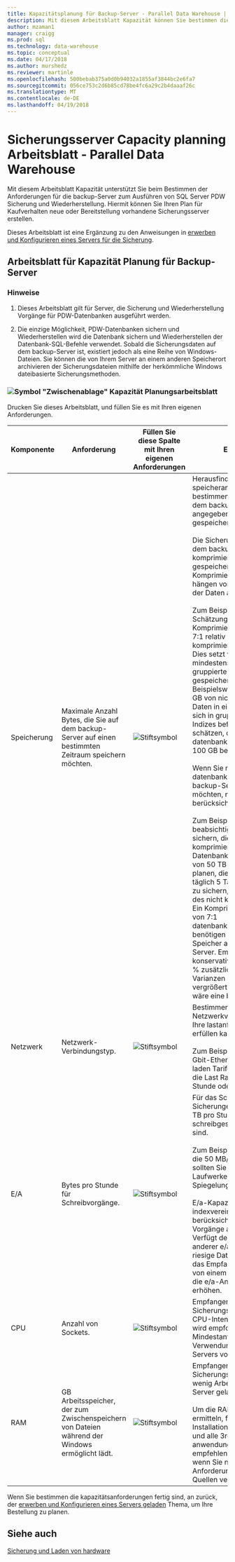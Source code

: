 ```yaml
---
title: Kapazitätsplanung für Backup-Server - Parallel Data Warehouse | Microsoft Docs
description: Mit diesem Arbeitsblatt Kapazität können Sie bestimmen die Anforderungen für die backup-Server zum Ausführen von Parallel Data Warehouse-Datenbank sichern und wiederherstellen. Hiermit können Sie Ihren Plan für Kaufverhalten neue oder Bereitstellung vorhandene Sicherungsserver erstellen.
author: mzaman1
manager: craigg
ms.prod: sql
ms.technology: data-warehouse
ms.topic: conceptual
ms.date: 04/17/2018
ms.author: murshedz
ms.reviewer: martinle
ms.openlocfilehash: 500bebab375a0d0b94032a1855af3844bc2e6fa7
ms.sourcegitcommit: 056ce753c2d6b85cd78be4fc6a29c2b4daaaf26c
ms.translationtype: MT
ms.contentlocale: de-DE
ms.lasthandoff: 04/19/2018
---
```

# <a name="backup-server-capacity-planning-worksheet---parallel-data-warehouse"></a>Sicherungsserver Capacity planning Arbeitsblatt - Parallel Data Warehouse
Mit diesem Arbeitsblatt Kapazität unterstützt Sie beim Bestimmen der Anforderungen für die backup-Server zum Ausführen von SQL Server PDW Sicherung und Wiederherstellung. Hiermit können Sie Ihren Plan für Kaufverhalten neue oder Bereitstellung vorhandene Sicherungsserver erstellen.  
  
Dieses Arbeitsblatt ist eine Ergänzung zu den Anweisungen in [erwerben und Konfigurieren eines Servers für die Sicherung](acquire-and-configure-backup-server.md).  
  
## <a name="capacity-planning-worksheet-for-backup-servers"></a>Arbeitsblatt für Kapazität Planung für Backup-Server  

### <a name="notes"></a>Hinweise  
  
1.  Dieses Arbeitsblatt gilt für Server, die Sicherung und Wiederherstellung Vorgänge für PDW-Datenbanken ausgeführt werden.  
  
2.  Die einzige Möglichkeit, PDW-Datenbanken sichern und Wiederherstellen wird die Datenbank sichern und Wiederherstellen der Datenbank-SQL-Befehle verwendet. Sobald die Sicherungsdaten auf dem backup-Server ist, existiert jedoch als eine Reihe von Windows-Dateien. Sie können die von Ihrem Server an einem anderen Speicherort archivieren der Sicherungsdateien mithilfe der herkömmliche Windows dateibasierte Sicherungsmethoden.  
  
### <a name="clipboard-iconmediaclipboard-iconpng-clipboard-icon-capacity-planning-worksheet"></a>![Symbol "Zwischenablage"](media/clipboard-icon.png "zwischenablagesymbol") Kapazität Planungsarbeitsblatt 
  
Drucken Sie dieses Arbeitsblatt, und füllen Sie es mit Ihren eigenen Anforderungen.  
  
|Komponente|Anforderung|Füllen Sie diese Spalte mit Ihren eigenen Anforderungen|Empfehlungen|  
|-------------|---------------|--------------------------------------------------|-------------------|  
|Speicherung|Maximale Anzahl Bytes, die Sie auf dem backup-Server auf einen bestimmten Zeitraum speichern möchten.|![Stiftsymbol](media/pencil-icon.png "Stiftsymbol")|Herausfinden Sie, um die speicheranforderungen zu bestimmen, wie viele Daten auf dem backup-Server in einen angegebenen Zeitraum gespeichert werden sollen.<br /><br />Die Sicherungsdaten werden auf dem backup-Server in einem komprimierten Format gespeichert. Komprimierungsraten Daten hängen von den Eigenschaften der Daten ab.<br /><br />Zum Beispiel: als eine grobe Schätzung der schätzen ein Komprimierungsverhältnis von 7:1 relativ zur Größe der nicht komprimierten Daten empfohlen. Dies setzt voraus, dass mindestens 80 % der Daten in gruppierte columnstore-Indizes gespeichert werden. Beispielsweise konnte Wenn 700 GB von nicht komprimierten Daten in einer Datenbank und sich in gruppierte columnstore-Indizes befindet, dann Sie schätzen, dass die datenbanksicherung ungefähr 100 GB benötigen.<br /><br />Wenn Sie mehrere Kopien von datenbanksicherungen auf dem backup-Server verwenden möchten, müssen Sie dafür zu berücksichtigen.<br /><br />Zum Beispiel: Wenn Sie beabsichtigen, 10 Datenbanken sichern, die jeweils 5 TB nicht komprimierte Daten enthalten, die Datenbanken eine Gesamtgröße von 50 TB aufweisen. Wenn Sie planen, diese 10 Datenbanken täglich 5 Tage lang in einer Zeile zu sichern, ist die Gesamtgröße des nicht komprimierte 250 TB. Ein Komprimierungsverhältnis von 7:1 datenbankwiederherstellungszeit, benötigen Sie 250 / 7 = 35,7 TB Speicher auf dem backup-Server. Empfohlen wird konservative und abrufen zu 30 % zusätzliche Kapazität Varianzen berücksichtigen und vergrößert.  In diesem Beispiel wäre eine bessere 46,6 TB.|  
|Netzwerk|Netzwerk-Verbindungstyp.|![Stiftsymbol](media/pencil-icon.png "Stiftsymbol")|Bestimmen Sie den besten Netzwerkverbindungstyp, der Ihre lastanforderungen-Rate erfüllen kann.<br /><br />Zum Beispiel: InfiniBand oder 10 Gbit-Ethernet-die optimale gebe laden Tarife. 1Gbit Ethernet wird die Last Raten auf 360 GB pro Stunde oder weniger beschränkt.|  
|E/A|Bytes pro Stunde für Schreibvorgänge.|![Stiftsymbol](media/pencil-icon.png "Stiftsymbol")|Für das Schreiben von Sicherungen auf Datenträger, 4 TB pro Stunde schreibgeschwindigkeit optimal sind.<br /><br />Zum Beispiel: für die Laufwerke, die 50 MB/s, schreiben können, sollten Sie mindestens 24 Laufwerke sowie mehrere für Spiegelung oder Parität.<br /><br />E/a-Kapazität indexvereinigungen berücksichtigt alle der e/a-Vorgänge auf den Server laden. Verfügt der Server das Laden anderer e/a-Datenverkehr neben riesige Datenmengen, wie z. B. das Empfangen von Datendateien von einem ETL-Server werden die e/a-Anforderungen zu erhöhen.|  
|CPU|Anzahl von Sockets.|![Stiftsymbol](media/pencil-icon.png "Stiftsymbol")|Empfangen und Speichern von Sicherungsdateien ist keine CPU-Intensive Anwendung.  Es wird empfohlen, als eine Mindestanforderung unter Verwendung eines 2-Socket-Servers vor kurzem hergestellt.|  
|RAM|GB Arbeitsspeicher, der zum Zwischenspeichern von Dateien während der Windows ermöglicht lädt.|![Stiftsymbol](media/pencil-icon.png "Stiftsymbol")|Empfangen und Speichern von Sicherungsdateien erfordert nur wenig Arbeitsspeicher auf dem Server geladen.<br /><br />Um die RAM-Anforderungen zu ermitteln, finden Sie in Ihrer Installation von Windows Server und alle 3rd Party anwendungsanforderungen. Wir empfehlen mindestens 32 GB, wenn Sie nicht den Anforderungen aus anderen Quellen verfügen.|  
  
Wenn Sie bestimmen die kapazitätsanforderungen fertig sind, an zurück, der [erwerben und Konfigurieren eines Servers geladen](acquire-and-configure-loading-server.md) Thema, um Ihre Bestellung zu planen.  
  
## <a name="see-also"></a>Siehe auch  
[Sicherung und Laden von hardware](backup-and-loading-hardware.md)  
  

